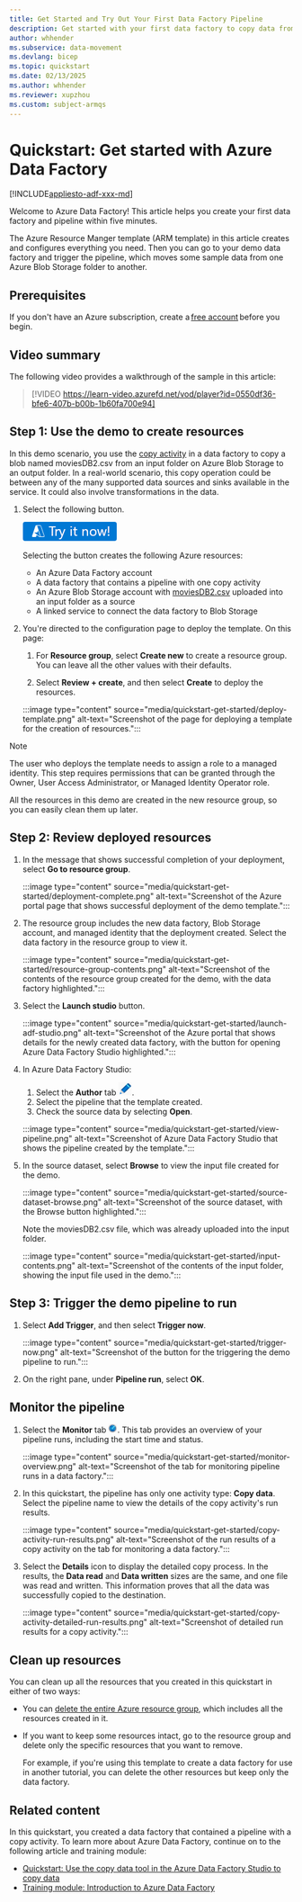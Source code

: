```yaml
---
title: Get Started and Try Out Your First Data Factory Pipeline
description: Get started with your first data factory to copy data from one Azure Blob Storage folder to another.
author: whhender
ms.subservice: data-movement
ms.devlang: bicep
ms.topic: quickstart
ms.date: 02/13/2025
ms.author: whhender
ms.reviewer: xupzhou
ms.custom: subject-armqs
---
```


# Quickstart: Get started with Azure Data Factory

[!INCLUDE[appliesto-adf-xxx-md](includes/appliesto-adf-xxx-md.md)]

Welcome to Azure Data Factory! This article helps you create your first data factory and pipeline within five minutes.

The Azure Resource Manger template (ARM template) in this article creates and configures everything you need. Then you can go to your demo data factory and trigger the pipeline, which moves some sample data from one Azure Blob Storage folder to another.

## Prerequisites

If you don't have an Azure subscription, create a [free account](https://azure.microsoft.com/free/) before you begin.

## Video summary

The following video provides a walkthrough of the sample in this article:

> [!VIDEO https://learn-video.azurefd.net/vod/player?id=0550df36-bfe6-407b-b00b-1b60fa700e94]

## Step 1: Use the demo to create resources

In this demo scenario, you use the [copy activity](copy-activity-overview.md) in a data factory to copy a blob named moviesDB2.csv from an input folder on Azure Blob Storage to an output folder. In a real-world scenario, this copy operation could be between any of the many supported data sources and sinks available in the service. It could also involve transformations in the data.

1. Select the following button.

   [![Try your first data factory demo](./media/quickstart-get-started/try-it-now.png)](https://portal.azure.com/#create/Microsoft.Template/uri/https%3A%2F%2Fraw.githubusercontent.com%2FAzure%2Fazure-quickstart-templates%2Fmaster%2Fquickstarts%2Fmicrosoft.datafactory%2Fdata-factory-get-started%2Fazuredeploy.json)

   Selecting the button creates the following Azure resources:

   - An Azure Data Factory account
   - A data factory that contains a pipeline with one copy activity
   - An Azure Blob Storage account with [moviesDB2.csv](https://raw.githubusercontent.com/kromerm/adfdataflowdocs/master/sampledata/moviesDB2.csv) uploaded into an input folder as a source
   - A linked service to connect the data factory to Blob Storage

1. You're directed to the configuration page to deploy the template. On this page:

   1. For **Resource group**, select **Create new** to create a resource group. You can leave all the other values with their defaults.

   1. Select **Review + create**, and then select **Create** to deploy the resources.

   :::image type="content" source="media/quickstart-get-started/deploy-template.png" alt-text="Screenshot of the page for deploying a template for the creation of resources.":::

> [!NOTE]
> The user who deploys the template needs to assign a role to a managed identity. This step requires permissions that can be granted through the Owner, User Access Administrator, or Managed Identity Operator role.

All the resources in this demo are created in the new resource group, so you can easily clean them up later.

## Step 2: Review deployed resources

1. In the message that shows successful completion of your deployment, select **Go to resource group**.

   :::image type="content" source="media/quickstart-get-started/deployment-complete.png" alt-text="Screenshot of the Azure portal page that shows successful deployment of the demo template.":::

1. The resource group includes the new data factory, Blob Storage account, and managed identity that the deployment created. Select the data factory in the resource group to view it.

   :::image type="content" source="media/quickstart-get-started/resource-group-contents.png" alt-text="Screenshot of the contents of the resource group created for the demo, with the data factory highlighted.":::

1. Select the **Launch studio** button.

   :::image type="content" source="media/quickstart-get-started/launch-adf-studio.png" alt-text="Screenshot of the Azure portal that shows details for the newly created data factory, with the button for opening Azure Data Factory Studio highlighted.":::

1. In Azure Data Factory Studio:

   1. Select the **Author** tab <img src="media/quickstart-get-started/author-button.png" alt="Author tab"/>.
   1. Select the pipeline that the template created.
   1. Check the source data by selecting **Open**.

   :::image type="content" source="media/quickstart-get-started/view-pipeline.png" alt-text="Screenshot of Azure Data Factory Studio that shows the pipeline created by the template.":::

1. In the source dataset, select **Browse** to view the input file created for the demo.

   :::image type="content" source="media/quickstart-get-started/source-dataset-browse.png" alt-text="Screenshot of the source dataset, with the Browse button highlighted.":::

   Note the moviesDB2.csv file, which was already uploaded into the input folder.

   :::image type="content" source="media/quickstart-get-started/input-contents.png" alt-text="Screenshot of the contents of the input folder, showing the input file used in the demo.":::

## Step 3: Trigger the demo pipeline to run

1. Select **Add Trigger**, and then select **Trigger now**.

   :::image type="content" source="media/quickstart-get-started/trigger-now.png" alt-text="Screenshot of the button for the triggering the demo pipeline to run.":::
1. On the right pane, under **Pipeline run**, select **OK**.

## Monitor the pipeline

1. Select the **Monitor** tab <img src="media/quickstart-get-started/monitor-button.png" alt="Monitor tab"/>. This tab provides an overview of your pipeline runs, including the start time and status.
  
   :::image type="content" source="media/quickstart-get-started/monitor-overview.png" alt-text="Screenshot of the tab for monitoring pipeline runs in a data factory.":::

1. In this quickstart, the pipeline has only one activity type: **Copy data**. Select the pipeline name to view the details of the copy activity's run results.

   :::image type="content" source="media/quickstart-get-started/copy-activity-run-results.png" alt-text="Screenshot of the run results of a copy activity on the tab for monitoring a data factory.":::

1. Select the **Details** icon to display the detailed copy process. In the results, the **Data read** and **Data written** sizes are the same, and one file was read and written. This information proves that all the data was successfully copied to the destination.

   :::image type="content" source="media/quickstart-get-started/copy-activity-detailed-run-results.png" alt-text="Screenshot of detailed run results for a copy activity.":::

## Clean up resources

You can clean up all the resources that you created in this quickstart in either of two ways:

- You can [delete the entire Azure resource group](../azure-resource-manager/management/delete-resource-group.md), which includes all the resources created in it.
- If you want to keep some resources intact, go to the resource group and delete only the specific resources that you want to remove.

  For example, if you're using this template to create a data factory for use in another tutorial, you can delete the other resources but keep only the data factory.

## Related content

In this quickstart, you created a data factory that contained a pipeline with a copy activity. To learn more about Azure Data Factory, continue on to the following article and training module:

- [Quickstart: Use the copy data tool in the Azure Data Factory Studio to copy data](quickstart-hello-world-copy-data-tool.md)
- [Training module: Introduction to Azure Data Factory](/learn/modules/intro-to-azure-data-factory/)
